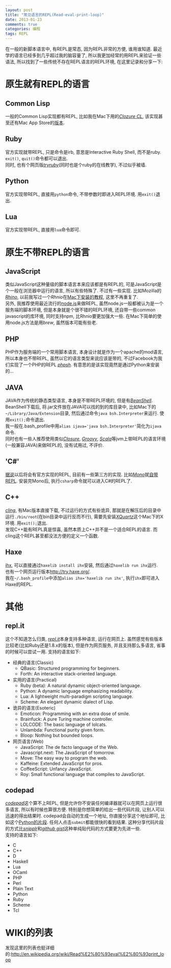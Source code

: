 ```yaml
---
layout: post
title: "常见语言的REPL(Read-eval-print-loop)"
date: 2013-01-23
comments: true
categories: 编程
tags: REPL
---
```

 
在一般的新脚本语言中, 有REPL是常态, 因为REPL非常的方便, 谁用谁知道.  最近学的语言已经多到几乎超过我的脑容量了, 所以我更加经常的用REPL来验证一些语法, 所以找到了一些传统不存在REPL语言的REPL环境, 在这里记录和分享一下:
<!-- more -->

# 原生就有REPL的语言
## Common Lisp
一般的Common Lisp实现都有REPL, 比如我在Mac下用的[*Clozure CL*](http://clozure.com/index.html), 该实现甚至还有Mac App Store的[版本](https://itunes.apple.com/us/app/clozure-cl/id489900618?mt=12).  

## Ruby
官方实现就带REPL, 只是命令是irb, 意思是Interactive Ruby Shell, 而不是ruby.  `exit()`, `quit()`命令都可以退出.  
同时, 也有个网页版[*tryruby*](http://tryruby.org/)(同时也是个ruby的在线教学), 不过似乎被墙.  

## Python
官方实现带REPL, 直接用`python`命令, 不带参数时即进入REPL环境.  用`exit()`退出.

## Lua
官方实现带REPL, 直接用`lua`命令即可. 

# 原生不带REPL的语言
## JavaScript
类似JavaScript这种量级的脚本语言本来应该都是有REPL的, 可是JavaScript是个一般在浏览器中运行的语言, 所以有些特殊了.  不过有一些实现.  比如Mozilla的[*Rhino*](https://developer.mozilla.org/en-US/docs/Rhino), 以前我写过一个*Rhnio*在[Mac下安装的教程](http://www.jtianling.com/articles/2057.html), 这里不再重复了.  
另外, 我推荐使用最近流行的[node.js](http://nodejs.org/)来做REPL, 虽然node.js一般都被认为是一个服务端的脚本环境, 但是本身就是个很不错的REPL环境, 还自带一些common javascript的库环境, 同时支持npm, 比Rhnio要更加强大一些.    在Mac下简单的使用node.js方法是用*brew*, 虽然版本可能有些老.  

## PHP
PHP作为服务端的一个常用脚本语言, 本身设计就是作为一个apache的mod语言, 所以本身也不带REPL, 虽然以它的语言类型来说应该是带的, 不过Facebook为我们实现了一个PHP的REPL [*phpsh*](http://www.phpsh.org/).  有意思的是该实现竟然是通过Python来安装的...  

## JAVA
JAVA作为传统的静态类型语言, 本身是不带REPL环境的, 但是有[*BeanShell*](http://www.beanshell.org/).  
BeanShell下载后, 将.jar文件放在JAVA可以找的到的库目录中, 比如Mac下的`~/Library/Java/Extension`目录, 然后通过命令`java bsh.Interpreter`来运行.  使用`exit();`命令退出.  
我一般在.bash_profile中用`alias ijava='java bsh.Interpreter'`简化为`ijava`命令.  
同时也有一些人推荐使用类似[*Closure*](http://clojure.org/), [*Groovy*](http://groovy.codehaus.org/), [*Scala*](http://www.scala-lang.org/)等jvm上带REPL的语言环境(一般兼容JAVA)来做REPL的, 没有试用过, 不评价.  

## 'C#'
[据说](http://stackoverflow.com/questions/1187423/anders-hejlsbergs-c-sharp-4-0-repl)以后将会有官方实现的REPL, 目前有一些第三方的实现.  比如[*Mono*](http://www.mono-project.com/CsharpRepl)就[自带REPL](http://www.mono-project.com/CsharpRepl).  安装完Mono后, 执行`csharp`命令就可以进入C#的REPL了.  

## C++
[*cling*](http://root.cern.ch/drupal/content/cling), 有Mac版本直接下载, 不过运行的方式有些诡异, 那就是在解压后的目录中运行`./bin/root`(在bin目录中运行反而不行), 需要先安装[*XQuartz*](http://xquartz.macosforge.org/landing/)这个Mac下的X环境.  用`exit();`退出.  
发现C++能有REPL真是惊喜, 虽然本质上C++并不是一个适合REPL的语言.  而cling这个REPL甚至都没法方便的定义一个函数.  

## Haxe
[ihx](https://github.com/ianxm/ihx),  可以直接通过`haxelib install ihx`安装, 然后通过`haxelib run ihx`运行.  
也有一个网页运行版本<http://try.haxe.org/>.  
我在`~/.bash_profile`中添加`alias ihx='haxelib run ihx'`, 执行`ihx`即可进入Haxe的REPL.  

# 其他
## repl.it
这个不知道怎么归类, [*repl.it*](http://repl.it/languages)本身支持多种语言, 运行在网页上.  虽然感觉有些版本比较老(比如Ruby还是1.8.x的版本), 但是作为网页服务, 并且支持那么多语言, 省事的时候可以尝试一用.  支持的语言如下:  

* 经典的语言(Classic)
    * QBasic:  Structured programming for beginners.  
    * Forth:  An interactive stack-oriented language.  
* 实用的语言(Practical)
    * Ruby (beta):  A natural dynamic object-oriented language.  
    * Python:  A dynamic language emphasizing readability.  
    * Lua:  A lightweight multi-paradigm scripting language.  
    * Scheme:  An elegant dynamic dialect of Lisp.  
* 诡异的语言(Esoteric)
    * Emoticon:  Programming with an extra dose of smile.  
    * Brainfuck:  A pure Turing machine controller.  
    * LOLCODE:  The basic language of lolcats.  
    * Unlambda:  Functional purity given form.  
    * Bloop:  Nothing but bounded loops.  
* 网页语言(Web)
    * JavaScript:  The de facto language of the Web.  
    * Javascript.next:  The JavaScript of tomorrow.  
    * Move:  The easy way to program the web.  
    * Kaffeine:  Extended JavaScript for pros.  
    * CoffeeScript:  Unfancy JavaScript.  
    * Roy:  Small functional language that compiles to JavaScript.  

## codepad
[*codepad*](http://codepad.org/)这个算不上REPL, 但是允许你不安装任何编译器就可以在网页上运行很多语言, 所以有时候也算很方便.  特别是你想简单的给出一些代码片段, 让别人可以迅速的得出结果时.  codepad会自动的生成一个地址, 你直接分享这个地址即可, 比如这个[Python的片段](http://codepad.org/rryidzqt).  任何人点击`submit`都能很快的看到结果.  这种分享代码片段的方式比[*snipplr*](http://snipplr.com/)和[*github gist*](https://gist.github.com/)这种单纯贴代码的方式要更为先进一些.  
支持的语言如下:  

* C
* C++
* D
* Haskell
* Lua
* OCaml
* PHP
* Perl
* Plain Text
* Python
* Ruby
* Scheme
* Tcl

# WIKI的列表
发现这里的列表也挺详细的:<http://en.wikipedia.org/wiki/Read%E2%80%93eval%E2%80%93print_loop>
